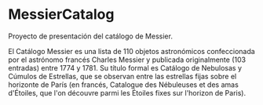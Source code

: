 # MessierCatalog
Proyecto de presentación del catálogo de Messier.

El Catálogo Messier es una lista de 110 objetos astronómicos confeccionada por el astrónomo francés Charles Messier y publicada originalmente (103 entradas) entre 1774 y 1781. Su título formal es Catálogo de Nebulosas y Cúmulos de Estrellas, que se observan entre las estrellas fijas sobre el horizonte de París (en francés, Catalogue des Nébuleuses et des amas d'Étoiles, que l'on découvre parmi les Étoiles fixes sur l'horizon de Paris).
